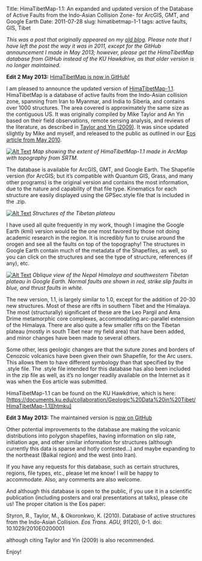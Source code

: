 Title: HimaTibetMap-1.1: An expanded and updated version of the Database of Active Faults from the Indo-Asian Collision Zone- for ArcGIS, GMT, and Google Earth
Date: 2011-07-28
slug: himatibetmap-1-1
tags: active faults, GIS, Tibet

*This was a post that originally appeared on my 
[old blog](http://rocksandwaterdotnet.wordpress.com).  Please note that I have
left the post the way it was in 2011, except for the GitHub announcement I
made in May 2013; however, please get the HimaTibetMap database from GitHub
instead of the KU Hawkdrive, as that older version is no longer maintained.*

**Edit 2 May 2013:** [HimaTibetMap is now in GitHub!][gh_post]

I am pleased to announce the updated version of [HimaTibetMap-1.1][htmku].
HimaTibetMap is a database of active faults from the Indo-Asian collision zone,
spanning from Iran to Myanmar, and India to Siberia, and contains over 1000
structures.  The area covered is approximately the same size as the contiguous
US.  It was originally compiled by Mike Taylor and An Yin based on their field
observations, remote sensing analysis, and reviews of the literature, as
described in [Taylor and Yin (2009)][ty09]. It was since updated slightly by
Mike and myself, and released to the public as outlined in our [Eos article
from May 2010][eos].

[![Alt Text][bigmap]][bigmap]
*Map showing the extent of HimaTibetMap-1.1 made in ArcMap with topography from SRTM.*

The database is available for ArcGIS, GMT, and Google Earth.  The Shapefile
version (for ArcGIS; but it’s compatible with Quantum GIS, Grass, and many
other programs) is the original version and contains the most information, due
to the nature and capability of that file type.  Kinematics for each structure
are easily displayed using the GPSec.style file that is included in the .zip.

[![Alt Text][zoom]][zoom]
*Structures of the Tibetan plateau*

I have used all quite frequently in my work, though I imagine the Google Earth
(kml) version would be the one most favored by those not doing academic
research in the region. It is incredibly fun to cruise around the orogen and
see all the faults on top of the topography!  The structures in Google Earth
contain much of the metadata of the Shapefiles, as well, so you can click on
the structures and see the type of structure, references (if any), etc.

[![Alt Text][kml]][kml] 
*Oblique view of the Nepal Himalaya and southwestern
Tibetan plateau in Google Earth. Normal faults are shown in red, strike slip
faults in blue, and thrust faults in white.*

The new version, 1.1, is largely similar to 1.0, except for the addition of
20-30 new structures. Most of these are rifts in southern Tibet and the
Himalaya. The most (structurally) significant of these are the Leo Pargil and
Ama Drime metamorphic core complexes, accommodating arc-parallel extension of
the Himalaya.  There are also quite a few smaller rifts on the Tibetan plateau
(mostly in south Tibet near my field area) that have been added, and minor
changes have been made to several others.

Some other, less geologic changes are that the suture zones and borders of
Cenozoic volcanics have been given their own Shapefile, for the Arc users. This
allows them to have different symbology than that specified by the .style file.
The .style file intended for this database has also been included in the zip
file as well, as it’s no longer readily available on the Internet as it was
when the Eos article was submitted.

HimaTibetMap-1.1 can be found on the KU Hawkdrive, which is here:
[https://documents.ku.edu/collaboration/Geologic%20Data%20in%20Tibet/HimaTibetMap-1.1][htmku]

**Edit 3 May 2013:** The maintained version is [now on GitHub][gh]

Other potential improvements to the database are making the volcanic
distributions into polygon shapefiles, having information on slip rate,
initiation age, and other similar information for structures (although
currently this data is sparse and hotly contested…) and maybe expanding to the
northeast (Baikal region) and the west (into Iran).

If you have any requests for this database, such as certain structures,
regions, file types, etc., please let me know!  I will be happy to accommodate.
Also, any comments are also welcome.

And although this database is open to the public, if you use it in a scientific
publication (including posters and oral presentations at talks), please cite
us!  The proper citation is the Eos paper:

Styron, R., Taylor, M., & Okoronkwo, K. (2010). Database of active structures
from the Indo-Asian Collision. *Eos Trans. AGU, 91*(20), 0-1. doi:
10.1029/2010EO200001

although citing Taylor and Yin (2009) is also recommended.

Enjoy!




[gh]: https://github.com/HimaTibetMap/HimaTibetMap
[gh_post]: http://rocksandwater.net/2013/05/03/himatibetmap-now-on-github/
[htmku]: https://documents.ku.edu/collaboration/Geologic%20Data%20in%20Tibet/HimaTibetMap-1.1
[ty09]: http://geosphere.geoscienceworld.org/cgi/content/abstract/5/3/199
[eos]: http://www.agu.org/journals/eo/eo1020/2010EO200001.pdf
[bigmap]: /images/himatibetmap111.png
[zoom]: /images/himatibetmap11_zoom1.png
[kml]: /images/s_tibet_himatibetmap_kml.jpg
